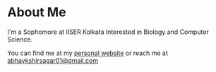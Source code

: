 # About Me

I'm a Sophomore at IISER Kolkata interested in Biology and Computer Science. 

You can find me at my [personal website][1] or reach me at [abhaykshirsagar01@gmail.com][2]

[1]: ak6263.github.io
[2]: mailto:abhaykshirsagar01@gmail.com
